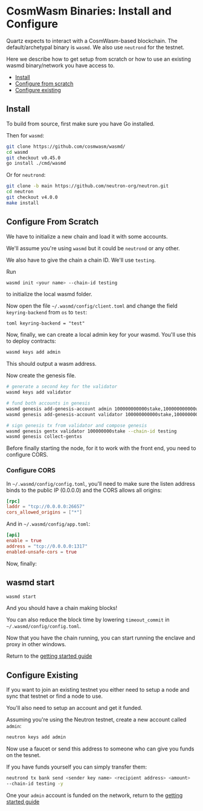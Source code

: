 # CosmWasm Binaries: Install and Configure

Quartz expects to interact with a CosmWasm-based blockchain. 
The default/archetypal binary is `wasmd`. We also use `neutrond` for the
testnet.

Here we describe how to get setup from scratch or how to use an existing wasmd
binary/network you have access to.

- [Install](#install)
- [Configure from scratch](#configure-from-scratch)
- [Configure existing](#configure-existing)

## Install

To build from source, first make sure you have Go installed.

Then for `wasmd`:

```bash
git clone https://github.com/cosmwasm/wasmd/
cd wasmd
git checkout v0.45.0
go install ./cmd/wasmd
```

Or for `neutrond`:

```bash
git clone -b main https://github.com/neutron-org/neutron.git
cd neutron
git checkout v4.0.0
make install
```

## Configure From Scratch

We have to initialize a new chain and load it with some accounts.

We'll assume you're using `wasmd` but it could be `neutrond` or any other.

We also have to give the chain a chain ID. We'll use `testing`.

Run 

```bash
wasmd init <your name> --chain-id testing
```

to initialize the local wasmd folder.

Now open the file `~/.wasmd/config/client.toml` and change the field
`keyring-backend` from `os` to `test`:

```toml keyring-backend = "test" ```

Now, finally, we can create a local admin key for your wasmd. You'll use this to
deploy contracts:

```bash 
wasmd keys add admin 
```

This should output a wasm address. 

Now create the genesis file.

```bash 
# generate a second key for the validator 
wasmd keys add validator

# fund both accounts in genesis 
wasmd genesis add-genesis-account admin 100000000000stake,100000000000ucosm 
wasmd genesis add-genesis-account validator 100000000000stake,100000000000ucosm

# sign genesis tx from validator and compose genesis 
wasmd genesis gentx validator 100000000stake --chain-id testing 
wasmd genesis collect-gentxs 
```

Before finally starting the node, for it to work with the front end, you need to
configure CORS.

### Configure CORS

In `~/.wasmd/config/config.toml`, you'll need to make sure the listen address
binds to the public IP (0.0.0.0) and the CORS allows all origins:

```toml 
[rpc] 
laddr = "tcp://0.0.0.0:26657" 
cors_allowed_origins = ["*"] 
```

And in `~/.wasmd/config/app.toml`:

```toml 
[api] 
enable = true 
address = "tcp://0.0.0.0:1317" 
enabled-unsafe-cors = true 
```

Now, finally:

## wasmd start

```bash 
wasmd start 
```

And you should have a chain making blocks!

You can also reduce the block time by lowering `timeout_commit` in
`~/.wasmd/config/config.toml`.

Now that you have the chain running, you can start running the enclave and proxy
in other windows.

Return to the [getting started guide](/docs/getting_started.md#installation)

## Configure Existing

If you want to join an existing testnet you either need to setup a node and 
sync that testnet or find a node to use.

You'll also need to setup an account and get it funded.

Assuming you're using the Neutron testnet, create a new account called `admin`:

```bash
neutron keys add admin
```

Now use a faucet or send this address to someone who can give you funds on the tesnet. 

If you have funds yourself you can simply transfer them:

```bash 
neutrond tx bank send <sender key name> <recipient address> <amount>
--chain-id testing -y 
```

One your `admin` account is funded on the network, return to the [getting started guide](/docs/getting_started.md#installation)
